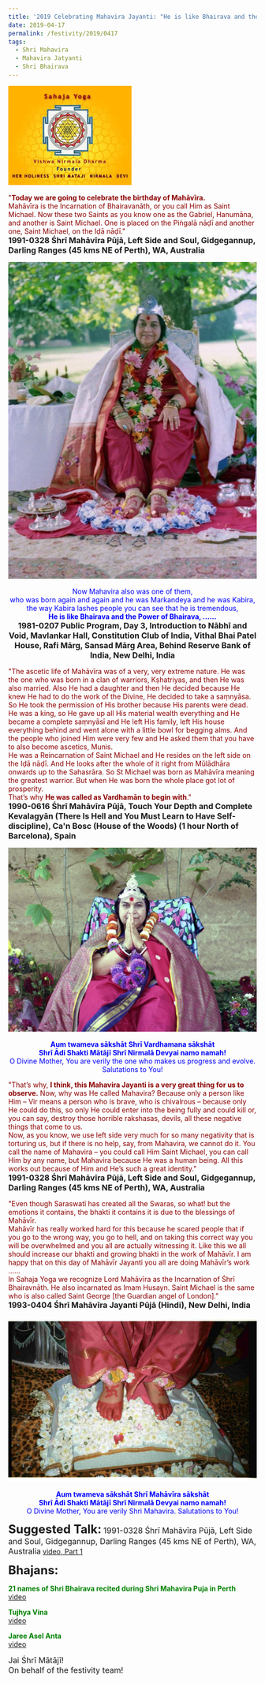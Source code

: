 ```yaml
---
title: '2019 Celebrating Mahavira Jayanti: "He is like Bhairava and the Power of Bhairava"'
date: 2019-04-17
permalink: /festivity/2019/0417
tags:
  - Shri Mahavira
  - Mahavira Jatyanti
  - Shri Bhairava
---
```


![PICTURE 1](/images/image1.png)

<p>
<font color="DarkRed">"<b>Today we are going to celebrate the birthday of Mahāvīra.</b><br>
Mahāvīra is the Incarnation of Bhairavanāth, or you call Him as Saint Michael. Now these two Saints as you know one as the Gabriel, Hanumāna, and another is Saint Michael. One is placed on the Piṅgalā nāḍī and another one, Saint Michael, on the Iḍā nāḍī."</font><br>
<font size="+0"><b>1991-0328 Śhrī Mahāvīra Pūjā, Left Side and Soul, Gidgegannup, Darling Ranges (45 kms NE of Perth), WA, Australia</b></font>
</p>

<div style="text-align: center"><img src="/images/image89.png" /></div>

<p style="text-align:center;">
<font color="blue">Now Mahavira also was one of them,<br>
who was born again and again and he was Markandeya and he was Kabira,<br>
the way Kabira lashes people you can see that he is tremendous,<br>
<b>He is like Bhairava and the Power of Bhairava, ......</b></font><br>
<font size="+0"><b>1981-0207 Public Program, Day 3, Introduction to Nābhī and Void, Mavlankar Hall, Constitution Club of India, Vithal Bhai Patel House, Rafi Mārg, Sansad Mārg Area, Behind Reserve Bank of India, New Delhi, India</b></font>
</p>

<p>
<font color="DarkRed">"The ascetic life of Mahāvīra was of a very, very extreme nature. He was the one who was born in a clan of warriors, Kṣhatriyas, and then He was also married. Also He had a daughter and then He decided because He knew He had to do the work of the Divine, He decided to take a saṃnyāsa. So He took the permission of His brother because His parents were dead. He was a king, so He gave up all His material wealth everything and He became a complete saṃnyāsī and He left His family, left His house everything behind and went alone with a little bowl for begging alms. And the people who joined Him were very few and He asked them that you have to also become ascetics, Munis.<br>
He was a Reincarnation of Saint Michael and He resides on the left side on the Iḍā nāḍī. And He looks after the whole of it right from Mūlādhāra onwards up to the Sahasrāra. So St Michael was born as Mahāvīra meaning the greatest warrior. But when He was born the whole place got lot of prosperity.<br>
That’s why <b>He was called as Vardhamān to begin with</b>."</font><br>
<font size="+0"><b>1990-0616 Śhrī Mahāvīra Pūjā, Touch Your Depth and Complete Kevalagyān (There Is Hell and You Must Learn to Have Self-discipline), Ca'n Bosc (House of the Woods) (1 hour North of Barcelona), Spain</b></font>
</p>

<div style="text-align: center"><img src="/images/image90.png" /></div>

<p style="color:blue; text-align:center;">
<b>Aum twameva sākshāt Shrī Vardhamana sākshāt<br>
Shrī Ādi Shakti Mātājī Shrī Nirmalā Devyai namo namah!</b><br>
O Divine Mother, You are verily the one who makes us progress and evolve.<br>
Salutations to You!<br>
</p>

<p>
<font color="DarkRed">"That’s why, <b>I think, this Mahavira Jayanti is a very great thing for us to observe.</b> Now, why was He called Mahavira? Because only a person like Him – Vir means a person who is brave, who is chivalrous – because only He could do this, so only He could enter into the being fully and could kill or, you can say, destroy those horrible rakshasas, devils, all these negative things that come to us.<br>
Now, as you know, we use left side very much for so many negativity that is torturing us, but if there is no help, say, from Mahavira, we cannot do it. You call the name of Mahavira – you could call Him Saint Michael, you can call Him by any name, but Mahavira because He was a human being. All this works out because of Him and He’s such a great identity."</font><br>
<font size="+0"><b>1991-0328 Śhrī Mahāvīra Pūjā, Left Side and Soul, Gidgegannup, Darling Ranges (45 kms NE of Perth), WA, Australia</b></font>
</p>

<p>
<font color="DarkRed">"Even though Saraswatī has created all the Swaras, so what! but the emotions it contains, the bhakti it contains it is due to the blessings of Mahāvīr.<br> 
Mahāvīr has really worked hard for this because he scared people that if you go to the wrong way, you go to hell, and on taking this correct way you will be overwhelmed and you all are actually witnessing it. Like this we all should increase our bhakti and growing bhakti in the work of Mahāvīr. I am happy that on this day of Mahāvīr Jayanti you all are doing Mahāvīr’s work ......<br>
In Sahaja Yoga we recognize Lord Mahāvīra as the Incarnation of Śhrī Bhairavnāth. He also incarnated as Imam Husayn. Saint Michael is the same who is also called Saint George [the Guardian angel of London]."</font><br>
<font size="+0"><b>1993-0404 Śhrī Mahāvīra Jayanti Pūjā (Hindi), New Delhi, India</b></font>
</p>

<div style="text-align: center"><img src="/images/image91.png" /></div>

<p style="color:blue; text-align:center;">
<b>Aum twameva sākshāt Shrī Mahāvīra sākshāt<br>
Shrī Ādi Shakti Mātājī Shrī Nirmalā Devyai namo namah!</b><br>
O Divine Mother, You are verily Shri Mahavira. Salutations to You!<br>
</p>

<font size="+2"><b>Suggested Talk:</b></font> 
<font size="+0">1991-0328 Śhrī Mahāvīra Pūjā, Left Side and Soul, Gidgegannup, Darling Ranges (45 kms NE of Perth), WA, Australia</font>
<a href="https://seven-teams.github.io/Videos_Links.html"> video, Part 1</a><br>

<font size="+2"><b>Bhajans:</b></font>

<p>
<font color="green"><b>21 names of Shri Bhairava recited during Shri Mahavira Puja in Perth</b></font><br>
<a href="https://seven-teams.github.io/Videos_Links.html"> video</a><br>
</p>

<p>
<font color="green"><b>Tujhya Vina</b></font><br>
<a href="https://seven-teams.github.io/Videos_Links.html">video</a>
</p>

<p>
<font color="green"><b>Jaree Asel Anta</b></font><br>
<a href="https://www.youtube.com/watch?v=6aHXifIBHPs&feature=youtu.be">video</a>
</p>

<p>
<font size="+0">Jai Śhrī Mātājī!<br>
On behalf of the festivity team!</font>
</p>